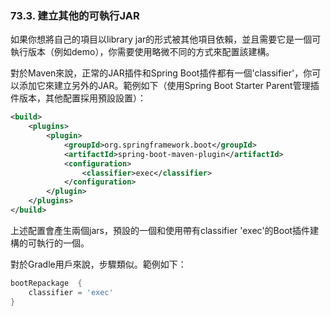 ### 73.3. 建立其他的可執行JAR

如果你想將自己的項目以library jar的形式被其他項目依賴，並且需要它是一個可執行版本（例如demo），你需要使用略微不同的方式來配置該建構。

對於Maven來說，正常的JAR插件和Spring Boot插件都有一個'classifier'，你可以添加它來建立另外的JAR。範例如下（使用Spring Boot Starter Parent管理插件版本，其他配置採用預設設置）：
```xml
<build>
    <plugins>
        <plugin>
            <groupId>org.springframework.boot</groupId>
            <artifactId>spring-boot-maven-plugin</artifactId>
            <configuration>
                <classifier>exec</classifier>
            </configuration>
        </plugin>
    </plugins>
</build>
```
上述配置會產生兩個jars，預設的一個和使用帶有classifier 'exec'的Boot插件建構的可執行的一個。

對於Gradle用戶來說，步驟類似。範例如下：
```gradle
bootRepackage  {
    classifier = 'exec'
}
```
